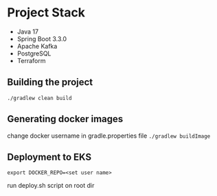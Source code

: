 
# Project Stack

- Java 17
- Spring Boot 3.3.0
- Apache Kafka
- PostgreSQL
- Terraform

## Building the project

``./gradlew clean build``
## Generating docker images
change docker username in gradle.properties file
``./gradlew buildImage``
## Deployment to EKS
``export DOCKER_REPO=<set user name>``

run deploy.sh script on root dir
